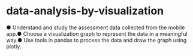 # data-analysis-by-visualization
● Understand and study the assessment data collected from the mobile app.● Choose a visualization graph to represent the data in a meaningful way.● Use tools in pandas to process the data and draw the graph using plotly.
